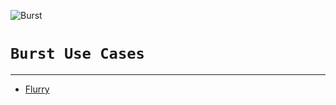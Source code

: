 ![Burst](../../../../delete/open-source/doc/burst_small.png "") 

# `Burst Use Cases`

---

* [Flurry](burst_at_flurry.md)
